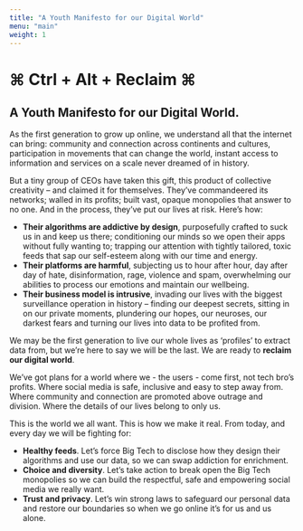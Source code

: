 ```yaml
---
title: "A Youth Manifesto for our Digital World"
menu: "main"
weight: 1
---
```


# ⌘ Ctrl + Alt + Reclaim ⌘
## A Youth Manifesto for our Digital World.

As the first generation to grow up online, we understand all that the internet can bring: community and connection across continents and cultures, participation in movements that can change the world, instant access to information and services on a scale never dreamed of in history.

But a tiny group of CEOs have taken this gift, this product of collective creativity – and claimed it for themselves. They’ve commandeered its networks; walled in its profits; built vast, opaque monopolies that answer to no one. And in the process, they’ve put our lives at risk. Here’s how: 

- **Their algorithms are addictive by design**, purposefully crafted to suck us in and keep us there; conditioning our minds so we open their apps without fully wanting to; trapping our attention with tightly tailored, toxic feeds that sap our self-esteem along with our time and energy.
- **Their platforms are harmful**, subjecting us to hour after hour, day after day of hate, disinformation, rage, violence and spam, overwhelming our abilities to process our emotions and maintain our wellbeing.
- **Their business model is intrusive**, invading our lives with the biggest surveillance operation in history – finding our deepest secrets, sitting in on our private moments, plundering our hopes, our neuroses, our darkest fears and turning our lives into data to be profited from.

We may be the first generation to live our whole lives as ‘profiles’ to extract data from, but we’re here to say we will be the last. We are ready to **reclaim our digital world**. 

We’ve got plans for a world where we - the users - come first, not tech bro’s profits. Where social media is safe, inclusive and easy to step away from. Where community and connection are promoted above outrage and division. Where the details of our lives belong to only us.

This is the world we all want. This is how we make it real. From today, and every day we will be fighting for:

- **Healthy feeds**. Let’s force Big Tech to disclose how they design their algorithms and use our data, so we can swap addiction for enrichment.
- **Choice and diversity**. Let’s take action to break open the Big Tech monopolies so we can build the respectful, safe and empowering social media we really want.
- **Trust and privacy**. Let’s win strong laws to safeguard our personal data and restore our boundaries so when we go online it’s for us and us alone. 
